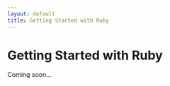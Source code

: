 ```yaml
---
layout: default
title: Getting Started with Ruby
---
```


# Getting Started with Ruby

Coming soon...
